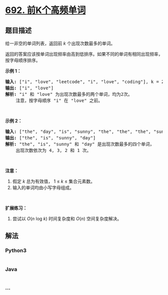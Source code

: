 # [692. 前K个高频单词](https://leetcode-cn.com/problems/top-k-frequent-words)



## 题目描述

<!-- 这里写题目描述 -->

<p>给一非空的单词列表，返回前&nbsp;<em>k&nbsp;</em>个出现次数最多的单词。</p>

<p>返回的答案应该按单词出现频率由高到低排序。如果不同的单词有相同出现频率，按字母顺序排序。</p>

<p><strong>示例 1：</strong></p>

<pre>
<strong>输入:</strong> [&quot;i&quot;, &quot;love&quot;, &quot;leetcode&quot;, &quot;i&quot;, &quot;love&quot;, &quot;coding&quot;], k = 2
<strong>输出:</strong> [&quot;i&quot;, &quot;love&quot;]
<strong>解析:</strong> &quot;i&quot; 和 &quot;love&quot; 为出现次数最多的两个单词，均为2次。
    注意，按字母顺序 &quot;i&quot; 在 &quot;love&quot; 之前。
</pre>

<p>&nbsp;</p>

<p><strong>示例 2：</strong></p>

<pre>
<strong>输入:</strong> [&quot;the&quot;, &quot;day&quot;, &quot;is&quot;, &quot;sunny&quot;, &quot;the&quot;, &quot;the&quot;, &quot;the&quot;, &quot;sunny&quot;, &quot;is&quot;, &quot;is&quot;], k = 4
<strong>输出:</strong> [&quot;the&quot;, &quot;is&quot;, &quot;sunny&quot;, &quot;day&quot;]
<strong>解析:</strong> &quot;the&quot;, &quot;is&quot;, &quot;sunny&quot; 和 &quot;day&quot; 是出现次数最多的四个单词，
    出现次数依次为 4, 3, 2 和 1 次。
</pre>

<p>&nbsp;</p>

<p><strong>注意：</strong></p>

<ol>
	<li>假定 <em>k</em> 总为有效值， 1 &le; <em>k</em> &le; 集合元素数。</li>
	<li>输入的单词均由小写字母组成。</li>
</ol>

<p>&nbsp;</p>

<p><strong>扩展练习：</strong></p>

<ol>
	<li>尝试以&nbsp;<em>O</em>(<em>n</em> log <em>k</em>) 时间复杂度和&nbsp;<em>O</em>(<em>n</em>) 空间复杂度解决。</li>
</ol>


## 解法

<!-- 这里可写通用的实现逻辑 -->

<!-- tabs:start -->

### **Python3**

<!-- 这里可写当前语言的特殊实现逻辑 -->

```python

```

### **Java**

<!-- 这里可写当前语言的特殊实现逻辑 -->

```java

```

### **...**

```

```

<!-- tabs:end -->
